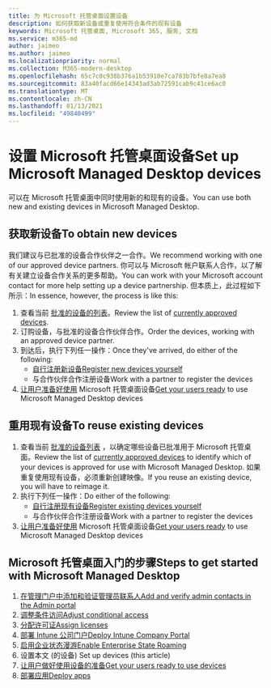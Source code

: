 ```yaml
---
title: 为 Microsoft 托管桌面设置设备
description: 如何获取新设备或重复使用符合条件的现有设备
keywords: Microsoft 托管桌面, Microsoft 365, 服务, 文档
ms.service: m365-md
author: jaimeo
ms.author: jaimeo
ms.localizationpriority: normal
ms.collection: M365-modern-desktop
ms.openlocfilehash: 65c7c0c938b376a1b53910e7ca783b7bfe8a7ea8
ms.sourcegitcommit: 83a40facd66e14343ad3ab72591cab9c41ce6ac0
ms.translationtype: MT
ms.contentlocale: zh-CN
ms.lasthandoff: 01/13/2021
ms.locfileid: "49840499"
---
```

# <a name="set-up-microsoft-managed-desktop-devices"></a><span data-ttu-id="a7758-104">设置 Microsoft 托管桌面设备</span><span class="sxs-lookup"><span data-stu-id="a7758-104">Set up Microsoft Managed Desktop devices</span></span>

<span data-ttu-id="a7758-105">可以在 Microsoft 托管桌面中同时使用新的和现有的设备。</span><span class="sxs-lookup"><span data-stu-id="a7758-105">You can use both new and existing devices in Microsoft Managed Desktop.</span></span>

## <a name="to-obtain-new-devices"></a><span data-ttu-id="a7758-106">获取新设备</span><span class="sxs-lookup"><span data-stu-id="a7758-106">To obtain new devices</span></span>

<span data-ttu-id="a7758-107">我们建议与已批准的设备合作伙伴之一合作。</span><span class="sxs-lookup"><span data-stu-id="a7758-107">We recommend working with one of our approved device partners.</span></span> <span data-ttu-id="a7758-108">你可以与 Microsoft 帐户联系人合作，以了解有关建立设备合作关系的更多帮助。</span><span class="sxs-lookup"><span data-stu-id="a7758-108">You can work with your Microsoft account contact for more help setting up a device partnership.</span></span> <span data-ttu-id="a7758-109">但本质上，此过程如下所示：</span><span class="sxs-lookup"><span data-stu-id="a7758-109">In essence, however, the process is like this:</span></span>

1. <span data-ttu-id="a7758-110">查看当前 [批准的设备的列表](../service-description/device-list.md)。</span><span class="sxs-lookup"><span data-stu-id="a7758-110">Review the list of [currently approved devices](../service-description/device-list.md).</span></span>
2. <span data-ttu-id="a7758-111">订购设备，与批准的设备合作伙伴合作。</span><span class="sxs-lookup"><span data-stu-id="a7758-111">Order the devices, working with an approved device partner.</span></span>
3. <span data-ttu-id="a7758-112">到达后，执行下列任一操作：</span><span class="sxs-lookup"><span data-stu-id="a7758-112">Once they've arrived, do either of the following:</span></span>
    - [<span data-ttu-id="a7758-113">自行注册新设备</span><span class="sxs-lookup"><span data-stu-id="a7758-113">Register new devices yourself</span></span>](register-devices-self.md)
    - <span data-ttu-id="a7758-114">与合作伙伴合作注册设备</span><span class="sxs-lookup"><span data-stu-id="a7758-114">Work with a partner to register the devices</span></span>
4. <span data-ttu-id="a7758-115">[让用户准备好使用](get-started-devices.md) Microsoft 托管桌面设备</span><span class="sxs-lookup"><span data-stu-id="a7758-115">[Get your users ready](get-started-devices.md) to use Microsoft Managed Desktop devices</span></span>

## <a name="to-reuse-existing-devices"></a><span data-ttu-id="a7758-116">重用现有设备</span><span class="sxs-lookup"><span data-stu-id="a7758-116">To reuse existing devices</span></span>

1. <span data-ttu-id="a7758-117">查看当前 [批准的设备列表](../service-description/device-list.md) ，以确定哪些设备已批准用于 Microsoft 托管桌面。</span><span class="sxs-lookup"><span data-stu-id="a7758-117">Review the list of [currently approved devices](../service-description/device-list.md) to identify which of your devices is approved for use with Microsoft Managed Desktop.</span></span> <span data-ttu-id="a7758-118">如果重复使用现有设备，必须重新创建映像。</span><span class="sxs-lookup"><span data-stu-id="a7758-118">If you reuse an existing device, you will have to reimage it.</span></span>
2. <span data-ttu-id="a7758-119">执行下列任一操作：</span><span class="sxs-lookup"><span data-stu-id="a7758-119">Do either of the following:</span></span>
    - [<span data-ttu-id="a7758-120">自行注册现有设备</span><span class="sxs-lookup"><span data-stu-id="a7758-120">Register existing devices yourself</span></span>](register-reused-devices-self.md)
    - <span data-ttu-id="a7758-121">与合作伙伴合作注册设备</span><span class="sxs-lookup"><span data-stu-id="a7758-121">Work with a partner to register the devices</span></span>
3. <span data-ttu-id="a7758-122">[让用户准备好使用](get-started-devices.md) Microsoft 托管桌面设备</span><span class="sxs-lookup"><span data-stu-id="a7758-122">[Get your users ready](get-started-devices.md) to use Microsoft Managed Desktop devices</span></span>

## <a name="steps-to-get-started-with-microsoft-managed-desktop"></a><span data-ttu-id="a7758-123">Microsoft 托管桌面入门的步骤</span><span class="sxs-lookup"><span data-stu-id="a7758-123">Steps to get started with Microsoft Managed Desktop</span></span>

1. [<span data-ttu-id="a7758-124">在管理门户中添加和验证管理员联系人</span><span class="sxs-lookup"><span data-stu-id="a7758-124">Add and verify admin contacts in the Admin portal</span></span>](add-admin-contacts.md)
2. [<span data-ttu-id="a7758-125">调整条件访问</span><span class="sxs-lookup"><span data-stu-id="a7758-125">Adjust conditional access</span></span>](conditional-access.md)
3. [<span data-ttu-id="a7758-126">分配许可证</span><span class="sxs-lookup"><span data-stu-id="a7758-126">Assign licenses</span></span>](assign-licenses.md)
4. [<span data-ttu-id="a7758-127">部署 Intune 公司门户</span><span class="sxs-lookup"><span data-stu-id="a7758-127">Deploy Intune Company Portal</span></span>](company-portal.md)
5. [<span data-ttu-id="a7758-128">启用企业状态漫游</span><span class="sxs-lookup"><span data-stu-id="a7758-128">Enable Enterprise State Roaming</span></span>](enterprise-state-roaming.md)
6. <span data-ttu-id="a7758-129">设置本文 (的设备) </span><span class="sxs-lookup"><span data-stu-id="a7758-129">Set up devices (this article)</span></span>
7. [<span data-ttu-id="a7758-130">让用户做好使用设备的准备</span><span class="sxs-lookup"><span data-stu-id="a7758-130">Get your users ready to use devices</span></span>](get-started-devices.md)
8. [<span data-ttu-id="a7758-131">部署应用</span><span class="sxs-lookup"><span data-stu-id="a7758-131">Deploy apps</span></span>](deploy-apps.md)
